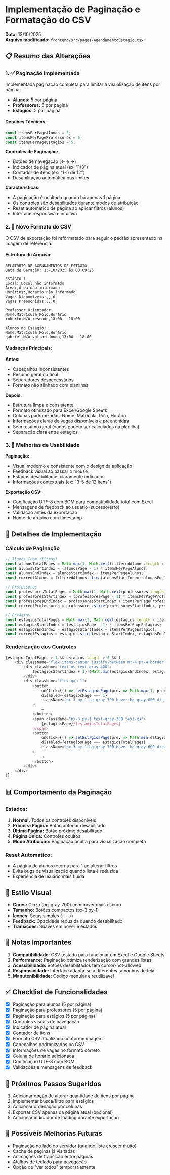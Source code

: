 # Implementação de Paginação e Formatação do CSV

**Data:** 13/10/2025  
**Arquivo modificado:** `frontend/src/pages/AgendamentoEstagio.tsx`

## 📋 Resumo das Alterações

### 1. ✅ Paginação Implementada

Implementada paginação completa para limitar a visualização de itens por página:

- **Alunos:** 5 por página
- **Professores:** 5 por página  
- **Estágios:** 5 por página

#### Detalhes Técnicos:

```typescript
const itemsPerPageAlunos = 5;
const itemsPerPageProfessores = 5;
const itemsPerPageEstagios = 5;
```

**Controles de Paginação:**
- Botões de navegação (← e →)
- Indicador de página atual (ex: "1/3")
- Contador de itens (ex: "1-5 de 12")
- Desabilitação automática nos limites

**Características:**
- A paginação é ocultada quando há apenas 1 página
- Os controles são desabilitados durante modos de atribuição
- Reset automático de página ao aplicar filtros (alunos)
- Interface responsiva e intuitiva

### 2. 📄 Novo Formato do CSV

O CSV de exportação foi reformatado para seguir o padrão apresentado na imagem de referência:

#### Estrutura do Arquivo:

```csv
RELATÓRIO DE AGENDAMENTOS DE ESTÁGIO
Data de Geração: 13/10/2025 às 00:09:25

ESTÁGIO 1
Local:,Local não informado
Área:,Área não informada
Horários:,Horário não informado
Vagas Disponíveis:,,,0
Vagas Preenchidas:,,,0

Professor Orientador:
Nome,Matrícula,Polo,Horário
roberto,N/A,resende,13:00 - 18:00

Alunos no Estágio:
Nome,Matrícula,Polo,Horário
gabriel,N/A,voltaredonda,13:00 - 18:00
```

#### Mudanças Principais:

**Antes:**
- Cabeçalhos inconsistentes
- Resumo geral no final
- Separadores desnecessários
- Formato não alinhado com planilhas

**Depois:**
- Estrutura limpa e consistente
- Formato otimizado para Excel/Google Sheets
- Colunas padronizadas: Nome, Matrícula, Polo, Horário
- Informações claras de vagas disponíveis e preenchidas
- Sem resumo geral (dados podem ser calculados na planilha)
- Separação clara entre estágios

### 3. 🎯 Melhorias de Usabilidade

**Paginação:**
- Visual moderno e consistente com o design da aplicação
- Feedback visual ao passar o mouse
- Estados desabilitados claramente indicados
- Informações contextuais (ex: "3-5 de 12 itens")

**Exportação CSV:**
- Codificação UTF-8 com BOM para compatibilidade total com Excel
- Mensagens de feedback ao usuário (sucesso/erro)
- Validação antes da exportação
- Nome de arquivo com timestamp

## 🔧 Detalhes de Implementação

### Cálculo de Paginação

```typescript
// Alunos (com filtros)
const alunosTotalPages = Math.max(1, Math.ceil(filteredAlunos.length / itemsPerPageAlunos));
const alunosStartIndex = (alunosPage - 1) * itemsPerPageAlunos;
const alunosEndIndex = alunosStartIndex + itemsPerPageAlunos;
const currentAlunos = filteredAlunos.slice(alunosStartIndex, alunosEndIndex);

// Professores
const professoresTotalPages = Math.max(1, Math.ceil(professores.length / itemsPerPageProfessores));
const professoresStartIndex = (professoresPage - 1) * itemsPerPageProfessores;
const professoresEndIndex = professoresStartIndex + itemsPerPageProfessores;
const currentProfessores = professores.slice(professoresStartIndex, professoresEndIndex);

// Estágios
const estagiosTotalPages = Math.max(1, Math.ceil(estagios.length / itemsPerPageEstagios));
const estagiosStartIndex = (estagiosPage - 1) * itemsPerPageEstagios;
const estagiosEndIndex = estagiosStartIndex + itemsPerPageEstagios;
const currentEstagios = estagios.slice(estagiosStartIndex, estagiosEndIndex);
```

### Renderização dos Controles

```typescript
{estagiosTotalPages > 1 && estagios.length > 0 && (
    <div className="flex items-center justify-between mt-4 pt-4 border-t border-gray-700 px-6">
        <div className="text-xs text-gray-400">
            {estagiosStartIndex + 1}-{Math.min(estagiosEndIndex, estagios.length)} de {estagios.length}
        </div>
        <div className="flex gap-1">
            <button
                onClick={() => setEstagiosPage(prev => Math.max(1, prev - 1))}
                disabled={estagiosPage === 1}
                className="px-3 py-1 bg-gray-700 hover:bg-gray-600 disabled:opacity-50 disabled:cursor-not-allowed text-white rounded text-xs transition-all"
            >
                ←
            </button>
            <span className="px-3 py-1 text-gray-300 text-xs">
                {estagiosPage}/{estagiosTotalPages}
            </span>
            <button
                onClick={() => setEstagiosPage(prev => Math.min(estagiosTotalPages, prev + 1))}
                disabled={estagiosPage === estagiosTotalPages}
                className="px-3 py-1 bg-gray-700 hover:bg-gray-600 disabled:opacity-50 disabled:cursor-not-allowed text-white rounded text-xs transition-all"
            >
                →
            </button>
        </div>
    </div>
)}
```

## 📊 Comportamento da Paginação

### Estados:

1. **Normal:** Todos os controles disponíveis
2. **Primeira Página:** Botão anterior desabilitado
3. **Última Página:** Botão próximo desabilitado
4. **Página Única:** Controles ocultos
5. **Modo Atribuição:** Paginação oculta para visualização completa

### Reset Automático:

- A página de alunos retorna para 1 ao alterar filtros
- Evita bugs de visualização quando lista é reduzida
- Experiência de usuário mais fluida

## 🎨 Estilo Visual

- **Cores:** Cinza (bg-gray-700) com hover mais escuro
- **Tamanho:** Botões compactos (px-3 py-1)
- **Ícones:** Setas simples (← →)
- **Feedback:** Opacidade reduzida quando desabilitado
- **Transições:** Suaves em hover e estados

## 📝 Notas Importantes

1. **Compatibilidade:** CSV testado para funcionar em Excel e Google Sheets
2. **Performance:** Paginação otimiza renderização com grandes listas
3. **Acessibilidade:** Botões desabilitados têm cursor-not-allowed
4. **Responsividade:** Interface adapta-se a diferentes tamanhos de tela
5. **Manutenibilidade:** Código modular e reutilizável

## ✅ Checklist de Funcionalidades

- [x] Paginação para alunos (5 por página)
- [x] Paginação para professores (5 por página)
- [x] Paginação para estágios (5 por página)
- [x] Controles visuais de navegação
- [x] Indicador de página atual
- [x] Contador de itens
- [x] Formato CSV atualizado conforme imagem
- [x] Cabeçalhos padronizados no CSV
- [x] Informações de vagas no formato correto
- [x] Coluna de horário adicionada
- [x] Codificação UTF-8 com BOM
- [x] Validações e mensagens de feedback

## 🚀 Próximos Passos Sugeridos

1. Adicionar opção de alterar quantidade de itens por página
2. Implementar busca/filtro para estágios
3. Adicionar ordenação por colunas
4. Exportar CSV apenas da página atual (opcional)
5. Adicionar indicador de loading durante exportação

## 🐛 Possíveis Melhorias Futuras

- Paginação no lado do servidor (quando lista crescer muito)
- Cache de páginas já visitadas
- Animações de transição entre páginas
- Atalhos de teclado para navegação
- Opção de "ver todos" temporariamente
